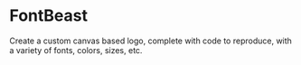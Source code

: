 FontBeast
=========

Create a custom canvas based logo, complete with code to reproduce, with a variety of fonts, colors, sizes, etc.
